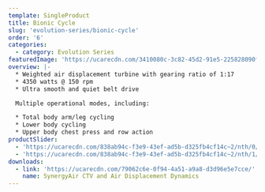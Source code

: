 ```yaml
---
template: SingleProduct
title: Bionic Cycle
slug: 'evolution-series/bionic-cycle'
order: '6'
categories:
  - category: Evolution Series
featuredImage: 'https://ucarecdn.com/3410080c-3c82-45d2-91e5-225828090f37/'
overview: |-
  * Weighted air displacement turbine with gearing ratio of 1:17
  * 4350 watts @ 150 rpm
  * Ultra smooth and quiet belt drive

  Multiple operational modes, including:

  * Total body arm/leg cycling
  * Lower body cycling
  * Upper body chest press and row action
productSlider:
  - 'https://ucarecdn.com/838ab94c-f3e9-43ef-ad5b-d325fb4cf14c~2/nth/0/'
  - 'https://ucarecdn.com/838ab94c-f3e9-43ef-ad5b-d325fb4cf14c~2/nth/1/'
downloads:
  - link: 'https://ucarecdn.com/79062c6e-0f94-4a51-a9a8-d3d96e5e7cce/'
    name: SynergyAir CTV and Air Displacement Dynamics
---
```

